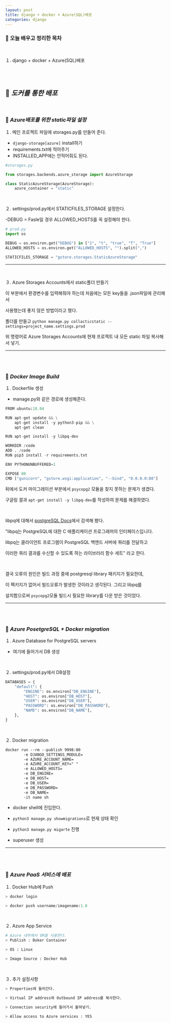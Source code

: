 ```yaml
---
layout: post
title: django + docker + Azure(SQL)배포
categories: django
---
```


### 📌 **오늘 배우고 정리한 목차**

<br>

１. django + docker + Azure(SQL)배포

<br>

<br>

## 🔎 ***도커를 통한 배포***

<br>

### 📌 ***Azure배포를 위한 static파일 설정***
１. 메인 프로젝트 파일에 storages.py를 만들어 준다.

- `django-storage[azure]` install하기
- requirements.txt에 적어주기
- INSTALLED_APP에는 안적어줘도 된다.

```python
#storages.py

from storages.backends.azure_storage import AzureStorage

class StaticAzureStorage(AzureStorage):
    azure_container = "static"
```

<br>

２. settings/prod.py에서 STATICFILES_STORAGE 설정한다.

-DEBUG = Fasle일 경우 ALLOWED_HOSTS를 꼭 설정해야 한다.

```python
# prod.py
import os

DEBUG = os.environ.get("DEBUG") in ["1", "t", "true", "T", "True"]
ALLOWED_HOSTS = os.environ.get("ALLOWED_HOSTS", "").split(",")

STATICFILES_STORAGE = "gstore.storages.StaticAzureStorage"
```
---

<br>

３. Azure Storages Accounts에서 static폴더 만들기

이 부분에서 환경변수를 입력해줘야 하는데 처음에는 모든 key들을 .json파일에 관리해서 

사용했는데 좋지 않은 방법이라고 했다. 

폴더를 만들고 `python manage.py collacticstatic --settings=project_name.settings.prod`

위 명령어로 Azure Storages Accounts에 현재 프로젝트 내 모든 static 파일 복사해서 넣기.

---

<br>

<br>

### 📌 ***Docker Image Build***
１. Dockerfile 생성

- manage.py와 같은 경로에 생성해준다.

```python
FROM ubuntu:18.04

RUN apt-get update && \
    apt-get install -y python3-pip && \
    apt-get clean

RUN apt-get install -y libpq-dev

WORKDIR /code
ADD . /code
RUN pip3 install -r requirements.txt

ENV PYTHONUNBUFFERED=1

EXPOSE 80
CMD ["gunicorn", "gstore.wsgi:application", "--bind", "0.0.0.0:80"]
```

뒤에서 도커 마이그레이션 부분에서 `psycopg2` 모듈을 찾지 못하는 문제가 생겼다. 

구글링 결과 `apt-get install -y libpq-dev`를 작성하여 문제를 해결하였다. 

<br>

libpq에 대해서 [postgreSQL Docs](https://www.postgresql.org/docs/9.5/libpq.html)에서 검색해 봤다.

"libpq는 PostgreSQL에 대한 C 애플리케이션 프로그래머의 인터페이스입니다.

libpq는 클라이언트 프로그램이 PostgreSQL 백엔드 서버에 쿼리를 전달하고 

이러한 쿼리 결과를 수신할 수 있도록 하는 라이브러리 함수 세트" 라고 한다.

<br>

결국 오류의 원인은 빌드 과정 중에 postgresql library 패키지가 필요한데,

이 팩키지가 없어서 빌드오류가 발생한 것이라고 생각된다. 그리고 libpq를 

설치함으로써 `psycopg2`모듈 빌드시 필요한 library를 다운 받은 것이었다.

---

<br>

<br>

### 📌 ***Azure PosetgreSQL + Docker migration***
１. Azure Database for PostgreSQL servers

- 여기에 들어가서 DB 생성

<br>

２. settings/prod.py에서 DB설정
```python
DATABASES = {
    "default": {
        "ENGINE": os.environ["DB_ENGINE"],
        "HOST": os.environ["DB_HOST"],
        "USER": os.environ["DB_USER"],
        "PASSWORD": os.environ["DB_PASSWORD"],
        "NAME": os.environ["DB_NAME"],
    },
}
```

<br>

２. Docker migration
```markdown
docker run --rm --publish 9998:80 
        -e DJANGO_SETTINGS_MODULE= 
        -e AZURE_ACCOUNT_NAME=
        -e AZURE_ACCOUNT_KEY=" " 
        -e ALLOWED_HOSTS=
        -e DB_ENGINE=
        -e DB_HOST=
        -e DB_USER=
        -e DB_PASSWORD=
        -e DB_NAME=
        -it name sh
```
- docker shell에 진입한다. 

- `python3 manage.py showmigrations`로 현재 상태 확인

- `python3 manage.py migarte` 진행

- superuser 생성

---

<br>

<br>

### 📌 ***Azure PaaS 서비스에 배포***
１. Docker Hub에 Push
```python
> docker login

> docker push username/imagename:1.0
```

<br>

２. Azure App Service
```python
# Azure 내부에서 VM을 사용한다.
> Publish : Doker Container

> OS : Linux

> Image Source : Docker Hub
```

<br>

３. 추가 설정사항
```python
> Properties에 들어간다.

> Virtual IP address와 Outbound IP address를 복사한다.

> Connection security에 들어가서 붙혀넣기.

> Allow access to Azure services : YES
```
